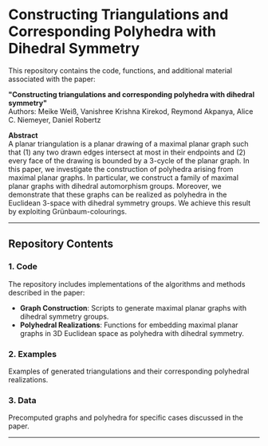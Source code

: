 # Constructing Triangulations and Corresponding Polyhedra with Dihedral Symmetry

This repository contains the code, functions, and additional material associated with the paper:

**"Constructing triangulations and corresponding polyhedra with dihedral symmetry"**  
Authors: Meike Weiß, Vanishree Krishna Kirekod, Reymond Akpanya, Alice C. Niemeyer, Daniel Robertz  

**Abstract**  
A planar triangulation is a planar drawing of a maximal planar graph such that (1) any two drawn edges intersect at most in their endpoints and (2) every face of the drawing is bounded by a 3-cycle of the planar graph. In this paper, we investigate the construction of polyhedra arising from maximal planar graphs. In particular, we construct a family of maximal planar graphs with dihedral automorphism groups. Moreover, we demonstrate that these graphs can be realized as polyhedra in the Euclidean 3-space with dihedral symmetry groups. We achieve this result by exploiting Grünbaum-colourings.

---

## Repository Contents

### 1. Code
The repository includes implementations of the algorithms and methods described in the paper:
- **Graph Construction**: Scripts to generate maximal planar graphs with dihedral symmetry groups.
- **Polyhedral Realizations**: Functions for embedding maximal planar graphs in 3D Euclidean space as polyhedra with dihedral symmetry.

### 2. Examples
Examples of generated triangulations and their corresponding polyhedral realizations.

### 3. Data
Precomputed graphs and polyhedra for specific cases discussed in the paper.

---



